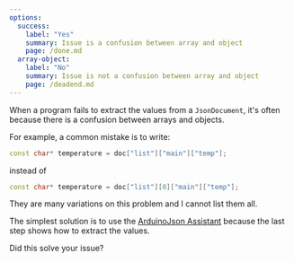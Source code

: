 ```yaml
---
options:
  success:
    label: "Yes"
    summary: Issue is a confusion between array and object
    page: /done.md
  array-object:
    label: "No"
    summary: Issue is not a confusion between array and object
    page: /deadend.md
---
```


When a program fails to extract the values from a `JsonDocument`, it's often because there is a confusion between arrays and objects.

For example, a common mistake is to write:

```c++
const char* temperature = doc["list"]["main"]["temp"];
```

instead of

```c++
const char* temperature = doc["list"][0]["main"]["temp"];
```

They are many variations on this problem and I cannot list them all.

The simplest solution is to use the [ArduinoJson Assistant](/v7/assistant/) because the last step shows how to extract the values.

Did this solve your issue?
